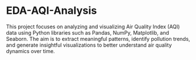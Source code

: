 # EDA-AQI-Analysis
This project focuses on analyzing and visualizing Air Quality Index (AQI) data using Python libraries such as Pandas, NumPy, Matplotlib, and Seaborn. The aim is to extract meaningful patterns, identify pollution trends, and generate insightful visualizations to better understand air quality dynamics over time.
